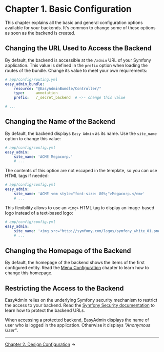 Chapter 1. Basic Configuration
==============================

This chapter explains all the basic and general configuration options available
for your backends. It's common to change some of these options as soon as the
backend is created.

Changing the URL Used to Access the Backend
-------------------------------------------

By default, the backend is accessible at the `/admin` URL of your Symfony
application. This value is defined in the `prefix` option when loading the
routes of the bundle. Change its value to meet your own requirements:

```yaml
# app/config/routing.yml
easy_admin_bundle:
    resource: "@EasyAdminBundle/Controller/"
    type:     annotation
    prefix:   /_secret_backend  # <-- change this value

# ...
```

Changing the Name of the Backend
--------------------------------

By default, the backend displays `Easy Admin` as its name. Use the `site_name`
option to change this value:

```yaml
# app/config/config.yml
easy_admin:
    site_name: 'ACME Megacorp.'
    # ...
```

The contents of this option are not escaped in the template, so you can use
HTML tags if needed:

```yaml
# app/config/config.yml
easy_admin:
    site_name: 'ACME <em style="font-size: 80%;">Megacorp.</em>'
    # ...
```

This flexibility allows to use an `<img>` HTML tag to display an image-based
logo instead of a text-based logo:

```yaml
# app/config/config.yml
easy_admin:
    site_name: '<img src="http://symfony.com/logos/symfony_white_01.png" />'
    # ...
```

Changing the Homepage of the Backend
------------------------------------

By default, the homepage of the backend shows the items of the first configured
entity. Read the [Menu Configuration][1] chapter to learn how to change this
homepage.

Restricting the Access to the Backend
-------------------------------------

EasyAdmin relies on the underlying Symfony security mechanism to restrict the
access to your backend. Read the [Symfony Security documentation][2] to learn
how to protect the backend URLs.

When accessing a protected backend, EasyAdmin displays the name of user who is
logged in the application. Otherwise it displays *"Anonymous User"*.

-------------------------------------------------------------------------------

[Chapter 2. Design Configuration](2-design-configuration.md) &rarr;

[1]: ./6-menu-configuration.md
[2]: http://symfony.com/doc/current/book/security.html
